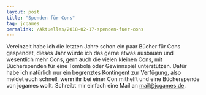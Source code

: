 ```yaml
---
layout: post
title: "Spenden für Cons"
tag: jcgames
permalink: /Aktuelles/2018-02-17-spenden-fuer-cons
---
```


Vereinzelt habe ich die letzten Jahre schon ein paar Bücher für Cons gespendet, dieses Jahr würde ich das gerne etwas ausbauen und wesentlich mehr Cons, gern auch die vielen kleinen Cons, mit Bücherspenden für eine Tombola oder Gewinnspiel unterstützen. Dafür habe ich natürlich nur ein begrenztes Kontingent zur Verfügung, also meldet euch schnell, wenn ihr bei einer Con mithelft und eine Bücherspende von jcgames wollt. Schreibt mir einfach eine Mail an [mail@jcgames.de](mailto:mail@jcgames.de).



